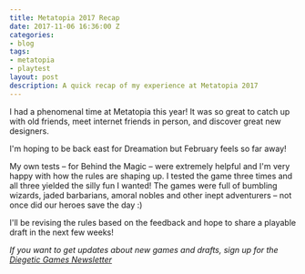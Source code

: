 ```yaml
---
title: Metatopia 2017 Recap
date: 2017-11-06 16:36:00 Z
categories:
- blog
tags:
- metatopia
- playtest
layout: post
description: A quick recap of my experience at Metatopia 2017
---
```


I had a phenomenal time at Metatopia this year! It was so great to catch up with old friends, meet internet friends in person, and discover great new designers.

I'm hoping to be back east for Dreamation but February feels so far away!

My own tests – for Behind the Magic – were extremely helpful and I'm very happy with how the rules are shaping up. I tested the game three times and all three yielded the silly fun I wanted! The games were full of bumbling wizards, jaded barbarians, amoral nobles and other inept adventurers – not once did our heroes save the day :)

I'll be revising the rules based on the feedback and hope to share a playable draft in the next few weeks!

*If you want to get updates about new games and drafts, sign up for the [Diegetic Games Newsletter](http://diegeticgames.us9.list-manage1.com/subscribe?u=e4f0b45dd4eb576171853a903&id=cacabf37ec)*
